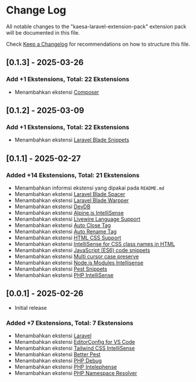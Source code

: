 # Change Log

All notable changes to the "kaesa-laravel-extension-pack" extension pack will be documented in this file.

Check [Keep a Changelog](http://keepachangelog.com/) for recommendations on how to structure this file.

## [0.1.3] - 2025-03-26

### Add +1 Ekstensions, Total: 22 Ekstensions

- Menambahkan ekstensi [Composer](https://marketplace.visualstudio.com/items?itemName=DEVSENSE.composer-php-vscode)

## [0.1.2] - 2025-03-09

### Add +1 Ekstensions, Total: 22 Ekstensions

- Menambahkan ekstensi [Laravel Blade Snippets](https://marketplace.visualstudio.com/items?itemName=onecentlin.laravel-blade)

## [0.1.1] - 2025-02-27

### Added +14 Ekstensions, Total: 21 Ekstensions

- Menambahkan informsi ekstensi yang dipakai pada `README.md`
- Menambahkan ekstensi [Laravel Blade Spacer](https://marketplace.visualstudio.com/items?itemName=austenc.laravel-blade-spacer)
- Menambahkan ekstensi [Laravel Blade Warpper](https://marketplace.visualstudio.com/items?itemName=IHunte.laravel-blade-wrapper)
- Menambahkan ekstensi [DevDB](https://marketplace.visualstudio.com/items?itemName=damms005.devdb)
- Menambahkan ekstensi [Alpine.js IntelliSense](https://marketplace.visualstudio.com/items?itemName=pcbowers.alpine-intellisense)
- Menambahkan ekstensi [Livewire Language Support](https://marketplace.visualstudio.com/items?itemName=cierra.livewire-vscode)
- Menambahkan ekstensi [Auto Close Tag](https://marketplace.visualstudio.com/items?itemName=formulahendry.auto-close-tag)
- Menambahkan ekstensi [Auto Rename Tag](https://marketplace.visualstudio.com/items?itemName=formulahendry.auto-rename-tag)
- Menambahkan ekstensi [HTML CSS Support](https://marketplace.visualstudio.com/items?itemName=ecmel.vscode-html-css)
- Menambahkan ekstensi [IntelliSense for CSS class names in HTML](https://marketplace.visualstudio.com/items?itemName=Zignd.html-css-class-completion)
- Menambahkan ekstensi [JavaScript (ES6) code snippets](https://marketplace.visualstudio.com/items?itemName=xabikos.JavaScriptSnippets)
- Menambahkan ekstensi [Multi cursor case preserve](https://marketplace.visualstudio.com/items?itemName=Cardinal90.multi-cursor-case-preserve)
- Menambahkan ekstensi [Node.js Modules Intellisense](https://marketplace.visualstudio.com/items?itemName=leizongmin.node-module-intellisense)
- Menambahkan ekstensi [Pest Snippets](https://marketplace.visualstudio.com/items?itemName=dansysanalyst.pest-snippets)
- Menambahkan ekstensi [PHP IntelliSense](https://marketplace.visualstudio.com/items?itemName=zobo.php-intellisense)

## [0.0.1] - 2025-02-26

- Initial release

### Added +7 Ekstensions, Total: 7 Ekstensions

- Menambahkan ekstensi [Laravel](https://marketplace.visualstudio.com/items?itemName=laravel.vscode-laravel)
- Menambahkan ekstensi [EditorConfig for VS Code](https://marketplace.visualstudio.com/items?itemName=EditorConfig.EditorConfig)
- Menambahkan ekstensi [Tailwind CSS IntelliSense](https://marketplace.visualstudio.com/items?itemName=bradlc.vscode-tailwindcss)
- Menambahkan ekstensi [Better Pest](https://marketplace.visualstudio.com/items?itemName=m1guelpf.better-pest)
- Menambahkan ekstensi [PHP Debug](https://marketplace.visualstudio.com/items?itemName=xdebug.php-debug)
- Menambahkan ekstensi [PHP Intelephense](https://marketplace.visualstudio.com/items?itemName=bmewburn.vscode-intelephense-client)
- Menambahkan ekstensi [PHP Namespace Resolver](https://marketplace.visualstudio.com/items?itemName=MehediDracula.php-namespace-resolver)
